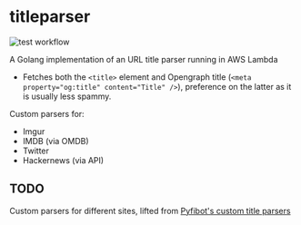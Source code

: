 # titleparser

![test workflow](https://github.com/lepinkainen/titleparser/actions/workflows/workflow.yaml/badge.svg)

A Golang implementation of an URL title parser running in AWS Lambda

- Fetches both the `<title>` element and Opengraph title (`<meta property="og:title" content="Title" />`), preference on the latter as it is usually less spammy.

Custom parsers for:
- Imgur
- IMDB (via OMDB)
- Twitter
- Hackernews (via API)

## TODO

Custom parsers for different sites, lifted from [Pyfibot's custom title parsers](https://github.com/lepinkainen/pyfibot/blob/master/pyfibot/modules/module_urltitle.py)
